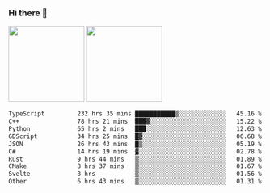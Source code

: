 ### Hi there 👋

<img height="150em" src="https://github-readme-stats.vercel.app/api?username=EddieDover&count_private=true&include_all_commits=true&show_icons=true&theme=dracula&hide_border=false&rank_icon=percentile"/>
<img height="150em" src="https://github-readme-stats.vercel.app/api/top-langs/?username=EddieDover&theme=dracula&hide_border=false&&layout=compact&langs_count=20" />

<!--START_SECTION:waka-->

```txt
TypeScript         232 hrs 35 mins ███████████▒░░░░░░░░░░░░░   45.16 %
C++                78 hrs 21 mins  ███▓░░░░░░░░░░░░░░░░░░░░░   15.22 %
Python             65 hrs 2 mins   ███░░░░░░░░░░░░░░░░░░░░░░   12.63 %
GDScript           34 hrs 25 mins  █▓░░░░░░░░░░░░░░░░░░░░░░░   06.68 %
JSON               26 hrs 43 mins  █▒░░░░░░░░░░░░░░░░░░░░░░░   05.19 %
C#                 14 hrs 19 mins  ▓░░░░░░░░░░░░░░░░░░░░░░░░   02.78 %
Rust               9 hrs 44 mins   ▒░░░░░░░░░░░░░░░░░░░░░░░░   01.89 %
CMake              8 hrs 37 mins   ▒░░░░░░░░░░░░░░░░░░░░░░░░   01.67 %
Svelte             8 hrs           ▒░░░░░░░░░░░░░░░░░░░░░░░░   01.56 %
Other              6 hrs 43 mins   ▒░░░░░░░░░░░░░░░░░░░░░░░░   01.31 %
```

<!--END_SECTION:waka-->

<!--
**EddieDover/EddieDover** is a ✨ _special_ ✨ repository because its `README.md` (this file) appears on your GitHub profile.

Here are some ideas to get you started:

- 🔭 I’m currently working on ...
- 🌱 I’m currently learning ...
- 👯 I’m looking to collaborate on ...
- 🤔 I’m looking for help with ...
- 💬 Ask me about ...
- 📫 How to reach me: ...
- 😄 Pronouns: ...
- ⚡ Fun fact: ...
-->
<a rel="me" href="https://techhub.social/@EddieDover"></a>

